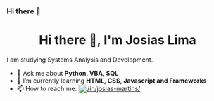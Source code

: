 ### Hi there 👋

<!--
**JosiasM/JosiasM** is a ✨ _special_ ✨ repository because its `README.md` (this file) appears on your GitHub profile.

Here are some ideas to get you started:

- 🔭 I’m currently working on ...
- 🌱 I’m currently learning ...
- 👯 I’m looking to collaborate on ...
- 🤔 I’m looking for help with ...
- 💬 Ask me about ...
- 📫 How to reach me: ...
- 😄 Pronouns: ...
- ⚡ Fun fact: ...
-->


<h1 align="center">Hi there 👋, I'm Josias Lima</h1>

I am studying Systems Analysis and Development.

- 💬 Ask me about **Python, VBA, SQL**
- 🌱 I’m currently learning **HTML, CSS, Javascript and Frameworks**
- 📫 How to reach me: <a href="https://www.linkedin.com/in/josias-martins/" target="_blank"><img align="center" src="https://cdn.jsdelivr.net/npm/simple-icons@3.0.1/icons/linkedin.svg" alt="LinkedIn Josias Lima" height="20" width="20" /></a>[/in/josias-martins/](https://www.linkedin.com/in/josias-martins/)
